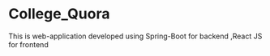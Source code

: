 # College_Quora
This is web-application developed using Spring-Boot for backend ,React JS for frontend 
